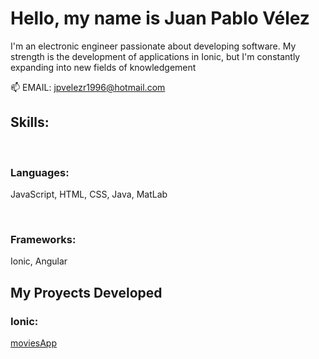 # Hello, my name is Juan Pablo Vélez

I'm an electronic engineer passionate about developing software. My strength is the development of applications in Ionic, but I'm constantly expanding into new fields of knowledgement

📫 EMAIL:
jpvelezr1996@hotmail.com

## Skills:
</br>

### Languages:
JavaScript,
HTML,
CSS,
Java,
MatLab

</br>

### Frameworks:
Ionic,
Angular

## My Proyects Developed

### Ionic:

[moviesApp](https://github.com/jpvelezr1996/moviesApp)
